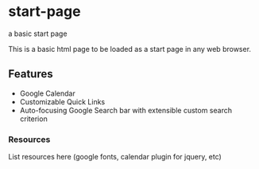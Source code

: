 # start-page
a basic start page

This is a basic html page to be loaded as a start page in any web browser.

## Features
- Google Calendar
- Customizable Quick Links
- Auto-focusing Google Search bar with extensible custom search criterion

### Resources
List resources here (google fonts, calendar plugin for jquery, etc)
